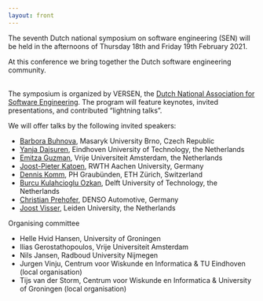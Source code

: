 ```yaml
---
layout: front
---
```


<p class="lead"> 

The seventh Dutch national symposium on software engineering (SEN) will
be held in the afternoons of Thursday 18th and Friday 19th February 2021. 
<!--After the success of the SEN Symposium of 2014, 2016, 2017, 2018, 2019, and 2020, we cordially invite
you to the seventh edition.--> 
At this conference we bring together the
Dutch software engineering community.
<br><br>

The symposium is organized by VERSEN, the <a href="https://www.versen.nl/">Dutch National Association
for Software Engineering</a>. The program will feature keynotes, invited 
presentations, and contributed “lightning talks”.

We will offer talks by the following invited speakers:
 
<ul>
<li> <a href="https://www.fi.muni.cz/~buhnova/">Barbora Buhnova</a>, Masaryk University Brno, Czech Republic </li>
<li> <a href="https://www.tue.nl/en/research/researchers/yanja-dajsuren/">Yanja Dajsuren</a>, Eindhoven University of Technology, the Netherlands </li>
<li> <a href="http://145.108.225.28/emitza-guzman/">Emitza Guzman</a>, Vrije Universiteit Amsterdam, the Netherlands </li>
<li> <a href="https://www-i2.informatik.rwth-aachen.de/~katoen/">Joost-Pieter Katoen</a>, RWTH Aachen University, Germany </li>
<li> <a href="https://people.inf.ethz.ch/dkomm/">Dennis Komm</a>, PH Graubünden, ETH Zürich, Switzerland </li>
<li> <a href="https://burcuku.github.io/home/">Burcu Kulahcioglu Ozkan</a>, Delft University of Technology, the Netherlands </li>
<li> <a href="http://www.prehofer.de/Research/Welcome.html">Christian Prehofer</a>, DENSO Automotive, Germany </li>
<li> <a href="https://jstvssr.github.io/">Joost Visser</a>, Leiden University, the Netherlands </li>
</ul>

<!-- The SEN Symposium is organized by <a href="http://www.versen.nl/">VERSEN</a>. -->

<p class="lead"> 
Organising committee
<ul>
<li>Helle Hvid Hansen, University of Groningen</li>
<li>Ilias Gerostathopoulos, Vrije Universiteit Amsterdam</li>
<li>Nils Jansen, Radboud University Nijmegen </li>
<li>Jurgen Vinju, Centrum voor Wiskunde en Informatica & TU Eindhoven (local organisation)</li>
<li>Tijs van der Storm, Centrum voor Wiskunde en Informatica & University of Groningen (local organisation)</li>
</ul>

<!--<a href="./posters/index.html">submit a poster/presentation</a> and <a href="./registration/index.html">register for free participation.</a> -->
